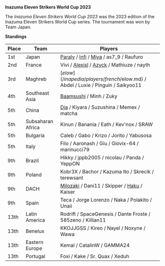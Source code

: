 ******Inazuma Eleven Strikers World Cup 2023******

The *Inazuma Eleven Strikers World Cup 2023* was the 2023 edition of the Inazuma Eleven Strikers World Cup series.
The tournament was won by Team Japan. 

**Standings**

| Place | Team | Players |
| - | - | - |
| 1st | Japan | [Paraly](/inapedia/players/japanese/paraly.md) / [Infi](/inapedia/players/japanese/infi.md) / [Miya](/inapedia/players/japanese/miya.md) / as7_9 / Raufuro |
| 2nd | France | Vivi / [Alexisl](/inapedia/players/french/alexisl.md) / [Azyck](/inapedia/players/french/azyck.md) / Mathiuze / nayth |
| 3rd | Maghreb | [$elow](/inapedia/players/french/$elow.md) / Abdel / Luxie / Pinguin / Saikyoo11 |
| 4th | Southeast Asia | [Baamsushi](/inapedia/players/others/baamsushi.md) / Minh / Zuky |
| 5th | China | [Dia](/inapedia/players/china/dia.md) / Kiyara / Suzushina / Memex / matcha |
| 5th | Subsaharan Africa | Kinun / Banania / Eath / Kev'nox / SRAW |
| 5th | Bulgaria | Caleb / Gabo / Krizo / Jorito / Yabusosa |
| 5th | Italy | Filo / Aaronash / Giu / Giovix-64 / marinucci79 |
| 9th | Brazil | Hikky / jppb2005 / nicolau / Panda / YeppON |
| 9th | Poland | Kobr3X / Bachor / Kazuma Ito / Skrecik / terewsant |
| 9th | DACH | [Milozaki](/inapedia/players/german/milozaki.md) / Dani11 / Skipper / [Haku](/inapedia/players/german/haku.md) / Kaiser |
| 9th | Spain | Teca / Jorge Lorenzo / Naka / Polakito / Unaii |
| 13th | Latin America | Rodrift / SpaceGenesis / Dante Froste / 585zeno / Killian11 |
| 13th | Benelux | KKOJJGSS / Kireo / Nayel / Noxyne / Wawa |
| 13th | Eastern Europe | Kemal / CatalinW / GAMMA24 |
| 13th | Portugal | Foxi / Kake / Sr. Quax / Xeduh |
